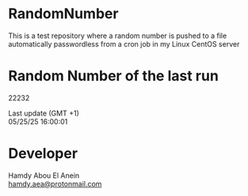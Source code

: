 # RandomNumber    
This is a test repository where a random number is pushed to a file automatically passwordless from a cron job in my Linux CentOS server    
# Random Number of the last run   
22232
      
Last update (GMT +1)    
05/25/25 16:00:01
# Developer    
Hamdy Abou El Anein   
hamdy.aea@protonmail.com
